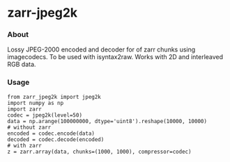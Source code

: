 # zarr-jpeg2k

### About
Lossy JPEG-2000 encoded and decoder for of zarr chunks using imagecodecs. To be used with isyntax2raw. Works with 2D and interleaved RGB data. 

### Usage
```python3
from zarr_jpeg2k import jpeg2k
import numpy as np
import zarr
codec = jpeg2k(level=50)
data = np.arange(100000000, dtype='uint8').reshape(10000, 10000)
# without zarr
encoded = codec.encode(data)
decoded = codec.decode(encoded)
# with zarr
z = zarr.array(data, chunks=(1000, 1000), compressor=codec)
```
